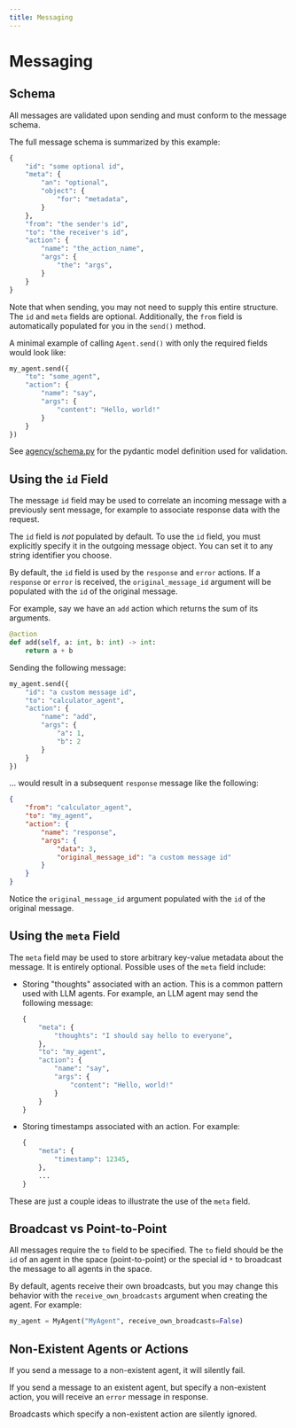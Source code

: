 ```yaml
---
title: Messaging
---
```


# Messaging

## Schema

All messages are validated upon sending and must conform to the message schema.

The full message schema is summarized by this example:

```python
{
    "id": "some optional id",
    "meta": {
        "an": "optional",
        "object": {
            "for": "metadata",
        }
    },
    "from": "the sender's id",
    "to": "the receiver's id",
    "action": {
        "name": "the_action_name",
        "args": {
            "the": "args",
        }
    }
}
```

Note that when sending, you may not need to supply this entire structure. The
`id` and `meta` fields are optional. Additionally, the `from` field is
automatically populated for you in the `send()` method.

A minimal example of calling `Agent.send()` with only the required fields would
look like:

```python
my_agent.send({
    "to": "some_agent",
    "action": {
        "name": "say",
        "args": {
            "content": "Hello, world!"
        }
    }
})
```

See
[agency/schema.py](https://github.com/operand/agency/tree/main/agency/schema.py)
for the pydantic model definition used for validation.


## Using the `id` Field

The message `id` field may be used to correlate an incoming message with a
previously sent message, for example to associate response data with the
request.

The `id` field is _not_ populated by default. To use the `id` field, you must
explicitly specify it in the outgoing message object. You can set it to any
string identifier you choose.

By default, the `id` field is used by the `response` and `error` actions. If a
`response` or `error` is received, the `original_message_id` argument will be
populated with the `id` of the original message.

For example, say we have an `add` action which returns the sum of its arguments.
```python
@action
def add(self, a: int, b: int) -> int:
    return a + b
```

Sending the following message:
```python
my_agent.send({
    "id": "a custom message id",
    "to": "calculator_agent",
    "action": {
        "name": "add",
        "args": {
            "a": 1,
            "b": 2
        }
    }
})
```

... would result in a subsequent `response` message like the following:
```json
{
    "from": "calculator_agent",
    "to": "my_agent",
    "action": {
        "name": "response",
        "args": {
            "data": 3,
            "original_message_id": "a custom message id"
        }
    }
}
```

Notice the `original_message_id` argument populated with the `id` of the
original message.


## Using the `meta` Field

The `meta` field may be used to store arbitrary key-value metadata about the
message. It is entirely optional. Possible uses of the `meta` field include:

* Storing "thoughts" associated with an action. This is a common pattern used
  with LLM agents. For example, an LLM agent may send the following message:
  ```python
  {
      "meta": {
          "thoughts": "I should say hello to everyone",
      },
      "to": "my_agent",
      "action": {
          "name": "say",
          "args": {
              "content": "Hello, world!"
          }
      }
  }
  ```

* Storing timestamps associated with an action. For example:
  ```python
  {
      "meta": {
          "timestamp": 12345,
      },
      ...
  }
  ```

These are just a couple ideas to illustrate the use of the `meta` field.  


## Broadcast vs Point-to-Point

All messages require the `to` field to be specified. The `to` field should be
the `id` of an agent in the space (point-to-point) or the special id `*` to
broadcast the message to all agents in the space.

By default, agents receive their own broadcasts, but you may change this
behavior with the `receive_own_broadcasts` argument when creating the agent. For
example:

```python
my_agent = MyAgent("MyAgent", receive_own_broadcasts=False)
```


## Non-Existent Agents or Actions

If you send a message to a non-existent agent, it will silently fail.

If you send a message to an existent agent, but specify a non-existent action,
you will receive an `error` message in response.

Broadcasts which specify a non-existent action are silently ignored.

